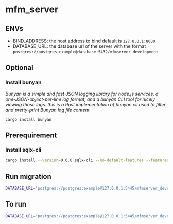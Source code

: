 # mfm_server

## ENVs
- BIND_ADDRESS: the host address to bind default is `127.0.0.1:8000`
- DATABASE_URL: the database url of the server with the format `postgres://postgres:example@database:5432/mfmserver_development`

## Optional
### Install bunyan
_Bunyan is a simple and fast JSON logging library for node.js services, a one-JSON-object-per-line
log format, and a bunyan CLI tool for nicely viewing those logs. this is a Rust implementation of
bunyan cli used to filter and pretty-print Bunyan log file content_

```
cargo install bunyan
```

## Prerequirement
### Install sqlx-cli
```sh
cargo install --version=0.6.0 sqlx-cli --no-default-features --features postgres,rustls
```

## Run migration
```sh
DATABASE_URL="postgres://postgres:example@127.0.0.1:5445/mfmserver_development" sqlx migrate run
```

## To run
```sh
DATABASE_URL="postgres://postgres:example@127.0.0.1:5445/mfmserver_development" RUST_LOG=debug cargo watch -x 'run' | bunyan
```